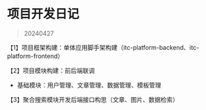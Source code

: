 

# 项目开发日记





> 20240427

【1】项目框架构建：单体应用脚手架构建（itc-platform-backend、itc-platform-frontend）

【2】项目模块构建：前后端联调

- 基础模块：用户管理、文章管理、数据管理、模板管理

【3】聚合搜索模块开发后端接口构思（文章、图片、数据检索）